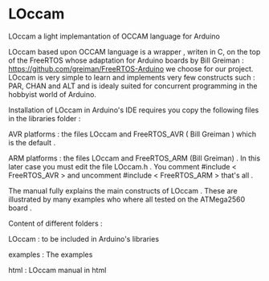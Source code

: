 # LOccam
LOccam a light implemantation of OCCAM language for Arduino


LOccam based upon OCCAM language is  a wrapper , writen in C,  on the top of the 
FreeRTOS whose adaptation for Arduino boards by Bill Greiman :
https://github.com/greiman/FreeRTOS-Arduino
 we choose for our project.
LOccam is very simple to learn and implements very few constructs such : PAR, 
CHAN and  ALT   and is idealy suited for concurrent programming in the 
hobbyist world of Arduino.
  
Installation of LOccam in  Arduino's IDE requires you  copy  the following files 
in the libraries folder :

  AVR platforms : the files LOccam and FreeRTOS_AVR ( Bill Greiman ) which is 
the default .

  ARM platforms : the files LOccam and FreeRTOS_ARM (Bill Greiman) . 
  In this later case you  must edit the file LOccam.h .
  You comment  #include < FreeRTOS_AVR > and  uncomment   #include < FreeRTOS_ARM >
  that's all .
  

The manual fully explains the main constructs of LOccam .
These are illustrated by many examples who where all tested on the ATMega2560  board .
    
    
Content of different folders :

LOccam   : to be included in Arduino's libraries

examples : The examples

html   : LOccam manual in html

